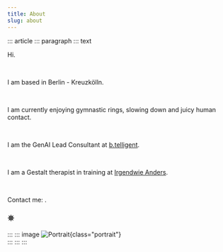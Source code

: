```yaml
---
title: About
slug: about
---
```


::: article
::: paragraph
::: text

Hi.

&nbsp;
 
I am based in Berlin - Kreuzkölln.

&nbsp;

I am currently enjoying gymnastic rings, slowing down and juicy human contact.

&nbsp;

I am the GenAI Lead Consultant at [b.telligent](https://www.linkedin.com/in/lukas-erlenbach).

&nbsp;

I am a Gestalt therapist in training at  [Irgendwie Anders](https://irgendwie-anders.de/).

&nbsp;

Contact me:
<a href="mailto:" class="crypted-mail"
   data-name="$email_username$"
   data-domain="$email_domain$"
   data-tld="$email_tld$"
   onclick="window.location.href = 'mailto:' + this.dataset.name + '@' + this.dataset.domain + '.' + this.dataset.tld; return false;">
</a>.

### 𖤓

:::
::: image
![Portrait](../static/img/portrait_le.jpg){class="portrait"} \
:::
:::
:::
